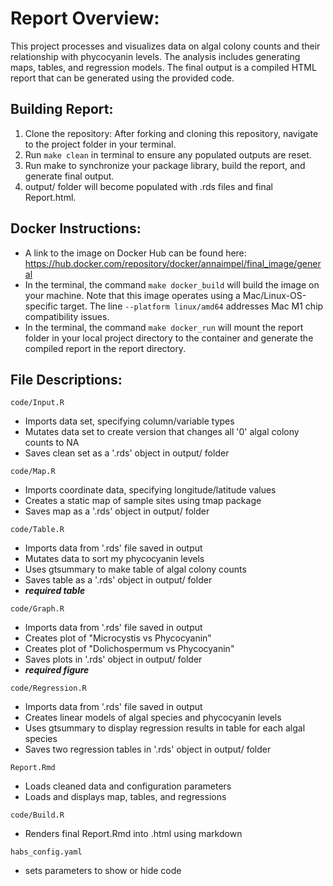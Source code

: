 # Report Overview:

This project processes and visualizes data on algal colony counts and their relationship with phycocyanin levels. The analysis includes generating maps, tables, and regression models. The final output is a compiled HTML report that can be generated using the provided code.

## Building Report:

1. Clone the repository: After forking and cloning this repository, navigate to the project folder in your terminal.
2. Run `make clean` in terminal to ensure any populated outputs are reset.
3. Run make to synchronize your package library, build the report, and generate final output. 
4. output/ folder will become populated with .rds files and final Report.html.

## Docker Instructions:

- A link to the image on Docker Hub can be found here: https://hub.docker.com/repository/docker/annaimpel/final_image/general
- In the terminal, the command `make docker_build` will build the image on your machine. Note that this image operates using a Mac/Linux-OS-specific target. The line `--platform linux/amd64` addresses Mac M1 chip compatibility issues.
- In the terminal, the command `make docker_run` will mount the report folder in your local project directory to the container and generate the compiled report in the report directory.

## File Descriptions:

`code/Input.R`
- Imports data set, specifying column/variable types
- Mutates data set to create version that changes all '0' algal colony counts to NA
- Saves clean set as a '.rds' object in output/ folder

`code/Map.R`
- Imports coordinate data, specifying longitude/latitude values
- Creates a static map of sample sites using tmap package
- Saves map as a '.rds' object in output/ folder

`code/Table.R`
- Imports data from '.rds' file saved in output
- Mutates data to sort my phycocyanin levels 
- Uses gtsummary to make table of algal colony counts 
- Saves table as a '.rds' object in output/ folder
- ***required table***

`code/Graph.R`
- Imports data from '.rds' file saved in output
- Creates plot of "Microcystis vs Phycocyanin"
- Creates plot of "Dolichospermum vs Phycocyanin"
- Saves plots in '.rds' object in output/ folder
- ***required figure***

`code/Regression.R`
- Imports data from '.rds' file saved in output
- Creates linear models of algal species and phycocyanin levels
- Uses gtsummary to display regression results in table for each algal species
- Saves two regression tables in '.rds' object in output/ folder

`Report.Rmd`
- Loads cleaned data and configuration parameters
- Loads and displays map, tables, and regressions

`code/Build.R`
- Renders final Report.Rmd into .html using markdown

`habs_config.yaml`
- sets parameters to show or hide code


